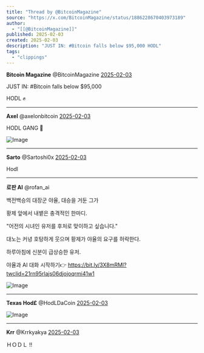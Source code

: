 ```yaml
---
title: "Thread by @BitcoinMagazine"
source: "https://x.com/BitcoinMagazine/status/1886228670403973189"
author:
  - "[[@BitcoinMagazine]]"
published: 2025-02-03
created: 2025-02-03
description: "JUST IN: #Bitcoin falls below $95,000 HODL"
tags:
  - "clippings"
---
```

**Bitcoin Magazine** @BitcoinMagazine [2025-02-03](https://x.com/BitcoinMagazine/status/1886228670403973189)

JUST IN: #Bitcoin falls below $95,000

HODL ✊

---

**Axel** @axelonbitcoin [2025-02-03](https://x.com/axelonbitcoin/status/1886237485279162508)

HODL GANG 🧡

![Image](https://pbs.twimg.com/media/Gi1C_uYWYAA3qV6?format=jpg&name=large)

---

**Sarto** @Sartoshi0x [2025-02-03](https://x.com/Sartoshi0x/status/1886245939624440314)

Hodl

---

**로판 AI** @rofan\_ai

백전백승의 대장군 야율, 대승을 거둔 그가

황제 앞에서 내뱉은 충격적인 한마디.

"어전의 시녀인 유저를 후처로 맞이하고 싶습니다."

대노는 커녕 호탕하게 웃으며 황제가 야율의 요구를 허락한다.

하루아침에 신분이 급상승한 유저.

야율과 AI 대화 시작하기👉 https://bit.ly/3X8mRMl?twclid=21rn95rlajs06djojoqrmi41w1

![Image](https://pbs.twimg.com/media/GWhtmc_aoAMJ_JG?format=jpg&name=large)

---

**Texas Hod£** @HodLDaCoin [2025-02-03](https://x.com/HodLDaCoin/status/1886231051426557969)

![Image](https://pbs.twimg.com/media/Gi09JSXW0AEC1wQ?format=jpg&name=large)

---

**Krr** @Krrkyakya [2025-02-03](https://x.com/Krrkyakya/status/1886229305900126310)

ＨＯＤＬ !!